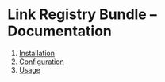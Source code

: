 # Link Registry Bundle – Documentation

1. [Installation](01-installation.md)
2. [Configuration](02-config.md)
3. [Usage](03-usage.md)
